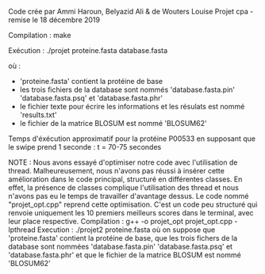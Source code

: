 Code crée par Ammi Haroun, Belyazid Ali & de Wouters Louise
Projet cpa - remise le 18 décembre 2019

Compilation : make

Exécution : ./projet proteine.fasta database.fasta

où :
- 'proteine.fasta' contient la protéine de base
- les trois fichiers de la database sont nommés 'database.fasta.pin' 'database.fasta.psq' et 'database.fasta.phr'
- le fichier texte pour écrire les informations et les résulats est nommé 'results.txt'
- le fichier de la matrice BLOSUM est nommé 'BLOSUM62'

Temps d'éxécution approximatif pour la protéine P00533 en supposant que le swipe prend 1 seconde : t = 70-75 secondes

NOTE :
Nous avons essayé d'optimiser notre code avec l'utilisation de thread. Malheureusement, nous n'avons pas réussi à insérer cette amélioration dans le code principal, structuré en différentes classes. En effet, la présence de classes complique l'utilisation des thread et nous n'avons pas eu le temps de travailler d'avantage dessus. Le code nommé "projet_opt.cpp" reprend cette optimisation. C'est un code peu structuré qui renvoie uniquement les 10 premiers meilleurs scores dans le terminal, avec leur place respective. 
Compilation : g++ -o projet_opt projet_opt.cpp -lpthread
Execution : ./projet2 proteine.fasta
où on suppose que 'proteine.fasta' contient la protéine de base, que les trois fichers de la database sont nommées 'database.fasta.pin' 'database.fasta.psq' et 'database.fasta.phr' et que le fichier de la matrice BLOSUM est nommé 'BLOSUM62'
